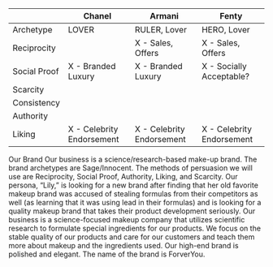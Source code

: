 |              | Chanel                    | Armani       | Fenty                     |
|--------------|---------------------------|--------------|---------------------------|
| Archetype    | LOVER                     | RULER, Lover | HERO, Lover               |
| Reciprocity  |                           |  X - Sales, Offers            | X - Sales, Offers         |
| Social Proof | X - Branded Luxury        | X - Branded Luxury            | X - Socially Acceptable?  |
| Scarcity     |                           |             |                           |
| Consistency  |                           |             |                           |
| Authority    |                           |             |                           |
| Liking       | X - Celebrity Endorsement | X - Celebrity Endorsement             | X - Celebrity Endorsement |

Our Brand
Our business is a science/research-based make-up brand. The brand archetypes are Sage/Innocent. The methods of persuasion we will use are Reciprocity, Social Proof, Authority, Liking, and Scarcity. Our persona, “Lily,” is looking for a new brand after finding that her old favorite makeup brand was accused of stealing formulas from their competitors as well (as learning that it was using lead in their formulas) and is looking for a quality makeup brand that takes their product development seriously. Our business is a science-focused makeup company that utilizes scientific research to formulate special ingredients for our products. We focus on the stable quality of our products and care for our customers and teach them more about makeup and the ingredients used. Our high-end brand is polished and elegant. The name of the brand is ForverYou.

